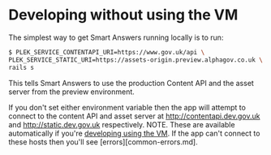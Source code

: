 # Developing without using the VM

The simplest way to get Smart Answers running locally is to run:

```bash
$ PLEK_SERVICE_CONTENTAPI_URI=https://www.gov.uk/api \
PLEK_SERVICE_STATIC_URI=https://assets-origin.preview.alphagov.co.uk \
rails s
```

This tells Smart Answers to use the production Content API and the asset server from the preview environment.

If you don't set either environment variable then the app will attempt to connect to the content API and asset server at http://contentapi.dev.gov.uk and http://static.dev.gov.uk respectively. NOTE. These are available automatically if you're [developing using the VM](developing-using-vm.md). If the app can't connect to these hosts then you'll see [errors][common-errors.md].
